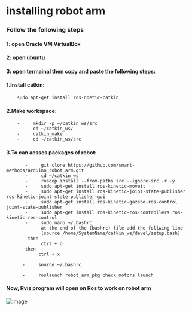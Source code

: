 # installing robot arm

### Follow the following steps
#### 1: open Oracle VM VirtualBox
#### 2: open ubuntu 
#### 3: open termainal then copy and paste the following steps:

#### 1.Install catkin:
   ```
       sudo apt-get install ros-noetic-catkin
   ```
#### 2.Make workspace:
   ```
       -     mkdir -p ~/catkin_ws/src
       -     cd ~/catkin_ws/
       -     catkin_make
       -     cd ~/catkin_ws/src
   ```
#### 3.To can acsses packages of robot:
```
       -     git clone https://github.com/smart-methods/arduino_robot_arm.git
       -     cd ~/catkin_ws
       -     rosdep install --from-paths src --ignore-src -r -y
       -     sudo apt-get install ros-kinetic-moveit
       -     sudo apt-get install ros-kinetic-joint-state-publisher ros-kinetic-joint-state-publisher-gui
       -     sudo apt-get install ros-kinetic-gazebo-ros-control joint-state-publisher
       -     sudo apt-get install ros-kinetic-ros-controllers ros-kinetic-ros-control
       -     sudo nano ~/.bashrc
       -     at the end of the (bashrc) file add the follwing line
             (source /home/SystemName/catkin_ws/devel/setup.bash)
        then 
             ctrl + o
       then
            ctrl + x

      -     source ~/.bashrc

      -     roslaunch robot_arm_pkg check_motors.launch
 ```
#### Now, Rviz program will open on Ros to work on robot arm
![image](https://user-images.githubusercontent.com/106008150/181117549-6bc434b6-192d-47d4-a3e4-3b64291af4f2.png)

